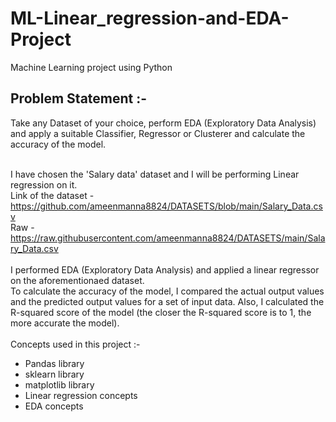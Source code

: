 # ML-Linear_regression-and-EDA-Project
Machine Learning project using Python
<br>
## Problem Statement :-<br>
Take any Dataset of your choice, perform EDA (Exploratory Data Analysis) and apply a suitable Classifier, Regressor or Clusterer and calculate the accuracy of the model.
<br><br>

I have chosen the 'Salary data' dataset and I will be performing Linear regression on it.<br>
Link of the dataset - https://github.com/ameenmanna8824/DATASETS/blob/main/Salary_Data.csv<br>
Raw - https://raw.githubusercontent.com/ameenmanna8824/DATASETS/main/Salary_Data.csv<br>
<br>
I performed EDA (Exploratory Data Analysis) and applied a linear regressor on the aforementionaed dataset.<br>
To calculate the accuracy of the model, I compared the actual output values and the predicted output values for a set of input data. Also, I calculated the R-squared score of the model (the closer the R-squared score is to 1, the more accurate the model).
<br><br>
Concepts used in this project :-
- Pandas library
- sklearn library
- matplotlib library
- Linear regression concepts
- EDA concepts


